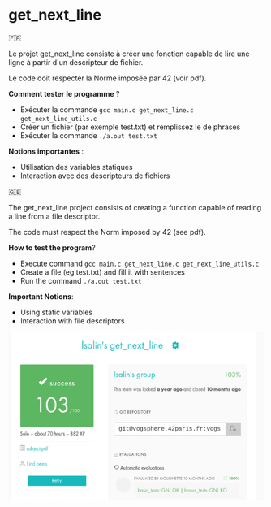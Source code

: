 # get_next_line

🇫🇷

Le projet get_next_line consiste à créer une fonction capable de lire une ligne à partir d'un descripteur de fichier.

Le code doit respecter la Norme imposée par 42 (voir pdf).

__Comment tester le programme__ ?

* Exécuter la commande `gcc main.c get_next_line.c get_next_line_utils.c`
* Créer un fichier (par exemple test.txt) et remplissez le de phrases
* Exécuter la commande `./a.out test.txt`

__Notions importantes__ :

* Utilisation des variables statiques
* Interaction avec des descripteurs de fichiers

🇬🇧

The get_next_line project consists of creating a function capable of reading a line from a file descriptor.

The code must respect the Norm imposed by 42 (see pdf).

__How to test the program__?

* Execute command `gcc main.c get_next_line.c get_next_line_utils.c`
* Create a file (eg test.txt) and fill it with sentences
* Run the command `./a.out test.txt`

__Important Notions__:

* Using static variables
* Interaction with file descriptors

![Rating](rating.png)
